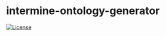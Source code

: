 # intermine-ontology-generator
[![License](http://img.shields.io/badge/license-LGPL_2.1-blue.svg?style=flat)](https://github.com/intremine/intermine-ontology-generator/blob/main/LICENSE)




